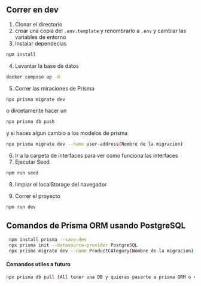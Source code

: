 ## Correr en dev

1. Clonar el directorio
2. crear una copia del `.env.template` y renombrarlo a `.env` y cambiar las variables de entorno
3. Instalar dependecias

```sh
npm install
```

4. Levantar la base de datos

```sh
docker compose up -d
```

5. Correr las miraciones de Prisma

```sh
npx prisma migrate dev
```

o dircetamente hacer un

```sh
npx prisma db push
```

y si haces algun cambio a los modelos de prisma

```sh
npx prisma migrate dev --name user-address(Nombre de la migracion)
```

6. Ir a la carpeta de interfaces para ver como funciona las interfaces
7. Ejecutar Seed

```sh
npm run seed
```

8. limpiar el localStorage del navegador

9. Correr el proyecto

```sh
npm run dev
```

## Comandos de Prisma ORM usando PostgreSQL

```sh
 npm install prisma --save-dev
 npx prisma init --datasource-provider PostgreSQL
 npx prisma migrate dev --name ProductCAtegory(Nombre de la migracion)
```

#### Comandos utiles a futuro

```sh
npx prisma db pull (All tener una DB y quieras pasarte a prisma ORM o crear modelos en base a lo que tengas en la DB)

```
